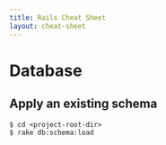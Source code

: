 ```yaml
---
title: Rails Cheat Sheet
layout: cheat-sheet
---
```


# Database

## Apply an existing schema

    $ cd <project-root-dir>
    $ rake db:schema:load
